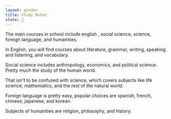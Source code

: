 ```yaml
---
layout: gindex
title: Study Notes
state: 🌲
---
```

The main courses in school include english , social science, science, foreign language, and humanities.

In English, you will find courses about literature, grammar, writing, speaking and listening, and vocabulary.

Social science includes anthropology, economics, and political science. Pretty much the study of the human world.

That isn't to be confused with science, which covers subjects like life science, mathematics, and the rest of the
natural world.

Foreign language is pretty easy, popular choices are spanish, french, chinese, japanese, and korean.

Subjects of humanities are religion, philosophy, and history.
